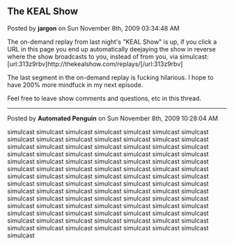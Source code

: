 ## The KEAL Show
Posted by **jargon** on Sun November 8th, 2009 03:34:48 AM

The on-demand replay from last night's &quot;KEAL Show&quot; is up, if you click a URL in this page you end up automatically deejaying the show in reverse where the show broadcasts to you, instead of from you, via simulcast:
[url:313z9rbv]http&#58;//thekealshow&#46;com/replays/[/url:313z9rbv]

The last segment in the on-demand replay is fucking hilarious. I hope to have 200% more mindfuck in my next episode.

Feel free to leave show comments and questions, etc in this thread.

--------------------------------------------------------------------------------

Posted by **Automated Penguin** on Sun November 8th, 2009 10:28:04 AM

simulcast simulcast simulcast simulcast simulcast simulcast simulcast simulcast simulcast simulcast simulcast simulcast simulcast simulcast simulcast simulcast simulcast simulcast simulcast simulcast simulcast simulcast simulcast simulcast simulcast simulcast simulcast simulcast simulcast simulcast simulcast simulcast simulcast simulcast simulcast simulcast simulcast simulcast simulcast simulcast simulcast simulcast simulcast simulcast simulcast simulcast simulcast simulcast simulcast simulcast simulcast simulcast simulcast simulcast simulcast simulcast simulcast simulcast simulcast simulcast simulcast simulcast simulcast simulcast simulcast simulcast simulcast simulcast simulcast simulcast simulcast simulcast simulcast simulcast simulcast simulcast simulcast simulcast simulcast simulcast simulcast simulcast simulcast simulcast simulcast simulcast simulcast simulcast simulcast simulcast simulcast simulcast simulcast simulcast simulcast simulcast simulcast simulcast simulcast
